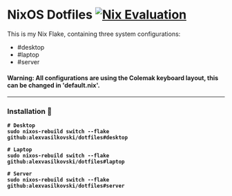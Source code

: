 # NixOS Dotfiles [![Nix Evaluation](https://github.com/alexvasilkovski/dotfiles/actions/workflows/nix.yml/badge.svg)](https://github.com/alexvasilkovski/dotfiles/actions/workflows/nix.yml)

This is my Nix Flake, containing three system configurations:
- #desktop
- #laptop
- #server

#### <b> Warning: All configurations are using the Colemak keyboard layout, this can be changed in 'default.nix'.

---

### Installation 💽
```
# Desktop
sudo nixos-rebuild switch --flake github:alexvasilkovski/dotfiles#desktop

# Laptop
sudo nixos-rebuild switch --flake github:alexvasilkovski/dotfiles#laptop

# Server
sudo nixos-rebuild switch --flake github:alexvasilkovski/dotfiles#server
```
